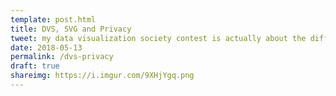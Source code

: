 ```yaml
---
template: post.html
title: DVS, SVG and Privacy
tweet: my data visualization society contest is actually about the difficulties of releasing anonymous data that is actually an excuse to use force directed pie charts
date: 2018-05-13
permalink: /dvs-privacy
draft: true
shareimg: https://i.imgur.com/9XHjYgq.png
---
```



<div id='container'>
  <div id='slides'>
  </div>
</div>

<link rel="stylesheet" type="text/css" href="style.css">
<script src='../worlds-group-2017/d3_.js'></script>
<script src='graph-scroll.js'></script>
<script src='_script.js'></script>
